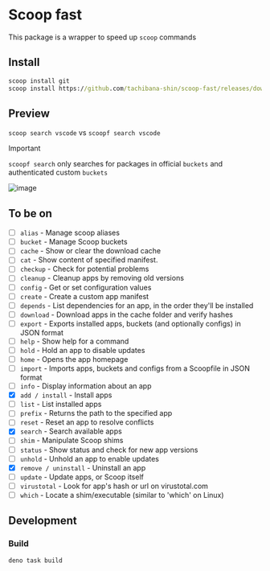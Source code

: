 # Scoop fast

This package is a wrapper to speed up `scoop` commands

## Install
```cmd
scoop install git
scoop install https://github.com/tachibana-shin/scoop-fast/releases/download/v0.0.4/scoopf.json
```

## Preview
`scoop search vscode` vs `scoopf search vscode`
> [!IMPORTANT]
> `scoopf search` only searches for packages in official `buckets` and authenticated custom `buckets`

![image](https://github.com/user-attachments/assets/9ec599ac-110a-4046-9c58-202dbe643eae)


## To be on

- [ ] `alias` - Manage scoop aliases
- [ ] `bucket` - Manage Scoop buckets
- [ ] `cache` - Show or clear the download cache
- [ ] `cat` - Show content of specified manifest.
- [ ] `checkup` - Check for potential problems
- [ ] `cleanup` - Cleanup apps by removing old versions
- [ ] `config` - Get or set configuration values
- [ ] `create` - Create a custom app manifest
- [ ] `depends` - List dependencies for an app, in the order they'll be installed
- [ ] `download` - Download apps in the cache folder and verify hashes
- [ ] `export` - Exports installed apps, buckets (and optionally configs) in JSON format
- [ ] `help` - Show help for a command
- [ ] `hold` - Hold an app to disable updates
- [ ] `home` - Opens the app homepage
- [ ] `import` - Imports apps, buckets and configs from a Scoopfile in JSON format
- [ ] `info` - Display information about an app
- [x] `add / install` - Install apps
- [ ] `list` - List installed apps
- [ ] `prefix` - Returns the path to the specified app
- [ ] `reset` - Reset an app to resolve conflicts
- [x] `search` - Search available apps
- [ ] `shim` - Manipulate Scoop shims
- [ ] `status` - Show status and check for new app versions
- [ ] `unhold` - Unhold an app to enable updates
- [x] `remove / uninstall` - Uninstall an app
- [ ] `update` - Update apps, or Scoop itself
- [ ] `virustotal` - Look for app's hash or url on virustotal.com
- [ ] `which` - Locate a shim/executable (similar to 'which' on Linux)

## Development
### Build
```bash
deno task build
```
